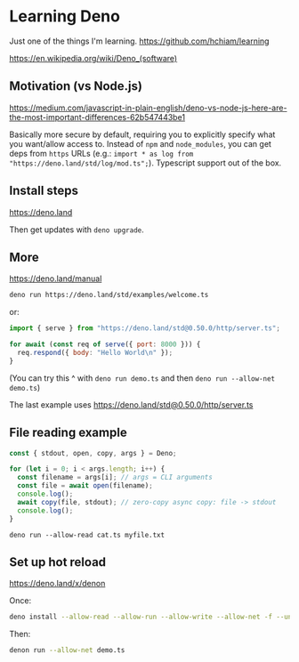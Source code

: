 # Learning Deno

Just one of the things I'm learning. <https://github.com/hchiam/learning>

<https://en.wikipedia.org/wiki/Deno_(software)>

## Motivation (vs Node.js)

<https://medium.com/javascript-in-plain-english/deno-vs-node-js-here-are-the-most-important-differences-62b547443be1>

Basically more secure by default, requiring you to explicitly specify what you want/allow access to. Instead of `npm` and `node_modules`, you can get deps from `https` URLs (e.g.: `import * as log from "https://deno.land/std/log/mod.ts";`). Typescript support out of the box.

## Install steps

<https://deno.land>

Then get updates with `deno upgrade`.

## More

<https://deno.land/manual>

```bash
deno run https://deno.land/std/examples/welcome.ts
```

or:

```js
import { serve } from "https://deno.land/std@0.50.0/http/server.ts";

for await (const req of serve({ port: 8000 })) {
  req.respond({ body: "Hello World\n" });
}
```

(You can try this ^ with `deno run demo.ts` and then `deno run --allow-net demo.ts`)

The last example uses <https://deno.land/std@0.50.0/http/server.ts>

## File reading example

```js
const { stdout, open, copy, args } = Deno;

for (let i = 0; i < args.length; i++) {
  const filename = args[i]; // args = CLI arguments
  const file = await open(filename);
  console.log();
  await copy(file, stdout); // zero-copy async copy: file -> stdout
  console.log();
}
```

`deno run --allow-read cat.ts myfile.txt`

## Set up hot reload

<https://deno.land/x/denon>

Once:

```bash
deno install --allow-read --allow-run --allow-write --allow-net -f --unstable https://deno.land/x/denon@v2.2.0/denon.ts
```

Then:

```bash
denon run --allow-net demo.ts
```
